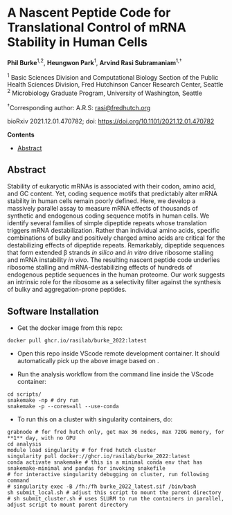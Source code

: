 # A Nascent Peptide Code for Translational Control of mRNA Stability in Human Cells <!-- omit in toc -->

**Phil Burke**<sup>1,2</sup>, **Heungwon Park**<sup>1</sup>, **Arvind Rasi Subramaniam**<sup>1,†</sup>

<sup>1</sup> Basic Sciences Division and Computational Biology Section of the
Public Health Sciences Division, Fred Hutchinson Cancer Research Center, Seattle
<br/>
<sup>2</sup> Microbiology Graduate Program, University of Washington, Seattle <br/>

<sup>†</sup>Corresponding author: A.R.S: <rasi@fredhutch.org>

bioRxiv 2021.12.01.470782; doi: https://doi.org/10.1101/2021.12.01.470782

**Contents**

- [Abstract](#abstract)

## Abstract

Stability of eukaryotic mRNAs is associated with their codon, amino acid, and GC content.
Yet, coding sequence motifs that predictably alter mRNA stability in human cells remain poorly defined. 
Here, we develop a massively parallel assay to measure mRNA effects of thousands of synthetic and endogenous coding sequence motifs in human cells. 
We identify several families of simple dipeptide repeats whose translation triggers mRNA destabilization.
Rather than individual amino acids, specific combinations of bulky and positively charged amino acids are critical for the destabilizing effects of dipeptide repeats.
Remarkably, dipeptide sequences that form extended β strands *in silico* and *in vitro* drive ribosome stalling and mRNA instability *in vivo*.
The resulting nascent peptide code underlies ribosome stalling and mRNA-destabilizing effects of hundreds of endogenous peptide sequences in the human proteome.
Our work suggests an intrinsic role for the ribosome as a selectivity filter against the synthesis of bulky and aggregation-prone peptides.

## Software Installation

- Get the docker image from this repo:

```
docker pull ghcr.io/rasilab/burke_2022:latest
```

- Open this repo inside VScode remote development container. It should automatically pick up the above image based on [](./.devcontainer/devcontainer.json).

- Run the analysis workflow from the command line inside the VScode container:

```
cd scripts/
snakemake -np # dry run
snakemake -p --cores=all --use-conda
```

- To run this on a cluster with singularity containers, do:

```
grabnode # for fred hutch only, get max 36 nodes, max 720G memory, for **1** day, with no GPU
cd analysis
module load singularity # for fred hutch cluster
singularity pull docker://ghcr.io/rasilab/burke_2022:latest
conda activate snakemake # this is a minimal conda env that has snakemake-minimal and pandas for invoking snakefile
# for interactive singularity debugging on cluster, run following command
# singularity exec -B /fh:/fh burke_2022_latest.sif /bin/bash
sh submit_local.sh # adjust this script to mount the parent directory
# sh submit_cluster.sh # uses SLURM to run the containers in parallel, adjust script to mount parent directory
```
